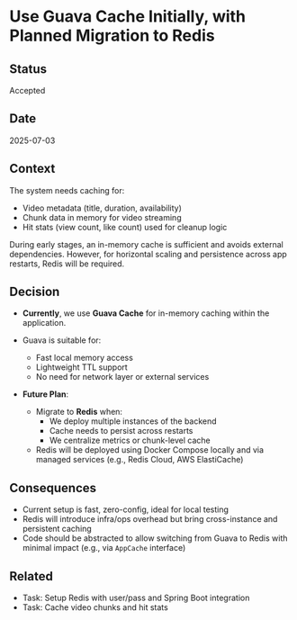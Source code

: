 # Use Guava Cache Initially, with Planned Migration to Redis

## Status
Accepted

## Date
2025-07-03

## Context
The system needs caching for:
- Video metadata (title, duration, availability)
- Chunk data in memory for video streaming
- Hit stats (view count, like count) used for cleanup logic

During early stages, an in-memory cache is sufficient and avoids external dependencies. However, for horizontal scaling and persistence across app restarts, Redis will be required.

## Decision
- **Currently**, we use **Guava Cache** for in-memory caching within the application.
- Guava is suitable for:
    - Fast local memory access
    - Lightweight TTL support
    - No need for network layer or external services

- **Future Plan**:
    - Migrate to **Redis** when:
        - We deploy multiple instances of the backend
        - Cache needs to persist across restarts
        - We centralize metrics or chunk-level cache
    - Redis will be deployed using Docker Compose locally and via managed services (e.g., Redis Cloud, AWS ElastiCache)

## Consequences
- Current setup is fast, zero-config, ideal for local testing
- Redis will introduce infra/ops overhead but bring cross-instance and persistent caching
- Code should be abstracted to allow switching from Guava to Redis with minimal impact (e.g., via `AppCache` interface)

## Related
- Task: Setup Redis with user/pass and Spring Boot integration
- Task: Cache video chunks and hit stats
